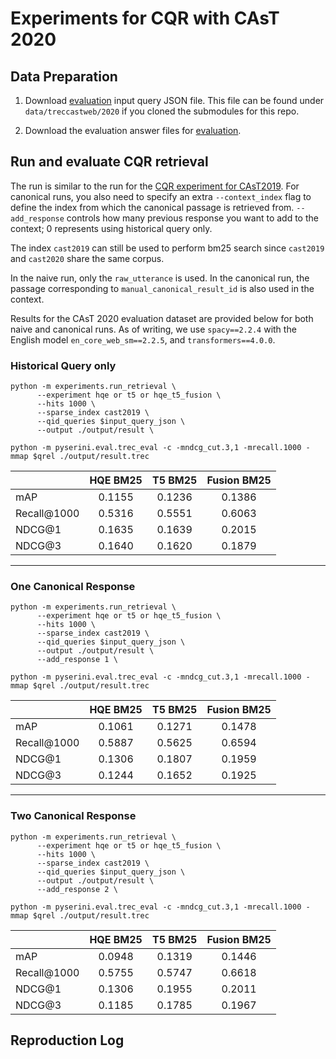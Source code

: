 # Experiments for CQR with CAsT 2020

## Data Preparation

1. Download [evaluation](https://github.com/daltonj/treccastweb/blob/master/2020/2020_manual_evaluation_topics_v1.0.json) input query JSON file. This file can be found under `data/treccastweb/2020` if you cloned the submodules for this repo.

2. Download the evaluation answer files for [evaluation](https://trec.nist.gov/data/cast/2020qrels.txt).

## Run and evaluate CQR retrieval

The run is similar to the run for the [CQR experiment for CAsT2019](./cqr_experiments.md#run-cqr-retrieval). For canonical runs, you also need to specify an extra `--context_index` flag to define the index from which the canonical passage is retrieved from. `--add_response` controls how many previous response you want to add to the context; 0 represents using historical query only.


The index `cast2019` can still be used to perform bm25 search since `cast2019` and `cast2020` share the same corpus. 

In the naive run, only the `raw_utterance` is used. In the canonical run, the passage corresponding to `manual_canonical_result_id` is also used in the context. 

Results for the CAsT 2020 evaluation dataset are provided below for both naive and canonical runs. As of writing, we use `spacy==2.2.4` with the English model `en_core_web_sm==2.2.5`, and `transformers==4.0.0`.

### Historical Query only

```shell=bash
python -m experiments.run_retrieval \
      --experiment hqe or t5 or hqe_t5_fusion \
      --hits 1000 \
      --sparse_index cast2019 \
      --qid_queries $input_query_json \
      --output ./output/result \

python -m pyserini.eval.trec_eval -c -mndcg_cut.3,1 -mrecall.1000 -mmap $qrel ./output/result.trec
```

|             | HQE BM25 |    T5 BM25      | Fusion BM25 |
| ----------- | :------: | :-------------: | :---------: |
| mAP         |  0.1155  |     0.1236      |   0.1386    |
| Recall@1000 |  0.5316  |     0.5551      |   0.6063    |
| NDCG@1      |  0.1635  |     0.1639      |   0.2015    |
| NDCG@3      |  0.1640  |     0.1620      |   0.1879    |

---------

### One Canonical Response

```shell=bash
python -m experiments.run_retrieval \
      --experiment hqe or t5 or hqe_t5_fusion \
      --hits 1000 \
      --sparse_index cast2019 \
      --qid_queries $input_query_json \
      --output ./output/result \
      --add_response 1 \

python -m pyserini.eval.trec_eval -c -mndcg_cut.3,1 -mrecall.1000 -mmap $qrel ./output/result.trec
```

|             | HQE BM25 |    T5 BM25      | Fusion BM25 |
| ----------- | :------: | :-------------: | :---------: |
| mAP         |  0.1061  |     0.1271      |   0.1478    |
| Recall@1000 |  0.5887  |     0.5625      |   0.6594    |
| NDCG@1      |  0.1306  |     0.1807      |   0.1959    |
| NDCG@3      |  0.1244  |     0.1652      |   0.1925    |

---------

### Two Canonical Response

```shell=bash
python -m experiments.run_retrieval \
      --experiment hqe or t5 or hqe_t5_fusion \
      --hits 1000 \
      --sparse_index cast2019 \
      --qid_queries $input_query_json \
      --output ./output/result \
      --add_response 2 \

python -m pyserini.eval.trec_eval -c -mndcg_cut.3,1 -mrecall.1000 -mmap $qrel ./output/result.trec
```

|             | HQE BM25 |   T5 BM25      |   Fusion BM25  |
| ----------- | :------: | :------------: | :------------: |
| mAP         |  0.0948  |    0.1319      |     0.1446     |
| Recall@1000 |  0.5755  |    0.5747      |     0.6618     |
| NDCG@1      |  0.1306  |    0.1955      |     0.2011     |
| NDCG@3      |  0.1185  |    0.1785      |     0.1967     |


## Reproduction Log



